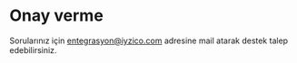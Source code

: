 # Onay verme

Sorularınız için entegrasyon@iyzico.com adresine mail atarak destek talep edebilirsiniz.

